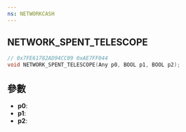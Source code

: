 ```yaml
---
ns: NETWORKCASH
---
```

## NETWORK_SPENT_TELESCOPE

```c
// 0x7FE61782AD94CC09 0xAE7FF044
void NETWORK_SPENT_TELESCOPE(Any p0, BOOL p1, BOOL p2);
```


## 參數
* **p0**: 
* **p1**: 
* **p2**: 

